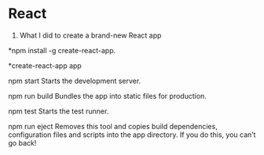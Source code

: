 # React

1. What I did to create a brand-new React app

  *npm install -g create-react-app.

  *create-react-app app

npm start
    Starts the development server.

  npm run build
    Bundles the app into static files for production.

  npm test
    Starts the test runner.

  npm run eject
    Removes this tool and copies build dependencies, configuration files
    and scripts into the app directory. If you do this, you can’t go back!
